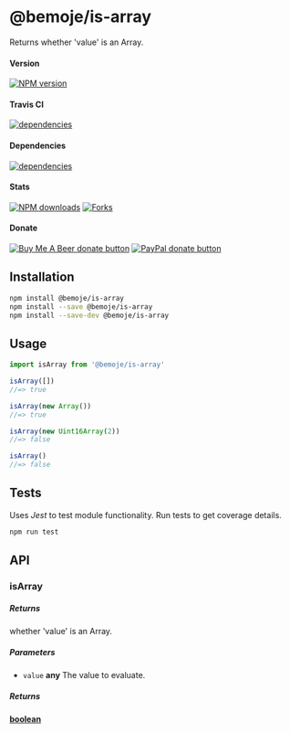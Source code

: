 # @bemoje/is-array

Returns whether 'value' is an Array.

#### Version

<span><a href="https://npmjs.org/@bemoje/is-array" title="View this project on NPM"><img src="https://img.shields.io/npm/v/@bemoje/is-array" alt="NPM version" /></a></span>

#### Travis CI

<span><a href="https://npmjs.org/@bemoje/is-array" title="View this project on NPM"><img src="https://travis-ci.org/bemoje/bemoje-is-array.svg?branch=master" alt="dependencies" /></a></span>

#### Dependencies

<span><a href="https://npmjs.org/@bemoje/is-array" title="View this project on NPM"><img src="https://david-dm.org/bemoje/bemoje-is-array.svg" alt="dependencies" /></a></span>

#### Stats

<span><a href="https://npmjs.org/@bemoje/is-array" title="View this project on NPM"><img src="https://img.shields.io/npm/dt/@bemoje/is-array" alt="NPM downloads" /></a></span>
<span><a href="https://github.com/bemoje/bemoje-is-array/fork" title="Fork this project"><img src="https://img.shields.io/github/forks/bemoje/bemoje-is-array" alt="Forks" /></a></span>

#### Donate

<span><a href="https://www.buymeacoffee.com/bemoje" title="Donate to this project using Buy Me A Beer"><img src="https://img.shields.io/badge/buy%20me%20a%20coffee-donate-yellow.svg?label=Buy me a beer!" alt="Buy Me A Beer donate button" /></a></span>
<span><a href="https://paypal.me/forstaaloen" title="Donate to this project using Paypal"><img src="https://img.shields.io/badge/paypal-donate-yellow.svg?label=PayPal" alt="PayPal donate button" /></a></span>

## Installation

```sh
npm install @bemoje/is-array
npm install --save @bemoje/is-array
npm install --save-dev @bemoje/is-array
```

## Usage

```javascript
import isArray from '@bemoje/is-array'

isArray([])
//=> true

isArray(new Array())
//=> true

isArray(new Uint16Array(2))
//=> false

isArray()
//=> false

```


## Tests
Uses *Jest* to test module functionality. Run tests to get coverage details.

```bash
npm run test
```

## API
### isArray

##### Returns
whether 'value' is an Array.

##### Parameters

-   `value` **any** The value to evaluate.

##### Returns
**[boolean][3]** 

[1]: #isarray

[2]: #parameters

[3]: https://developer.mozilla.org/docs/Web/JavaScript/Reference/Global_Objects/Boolean